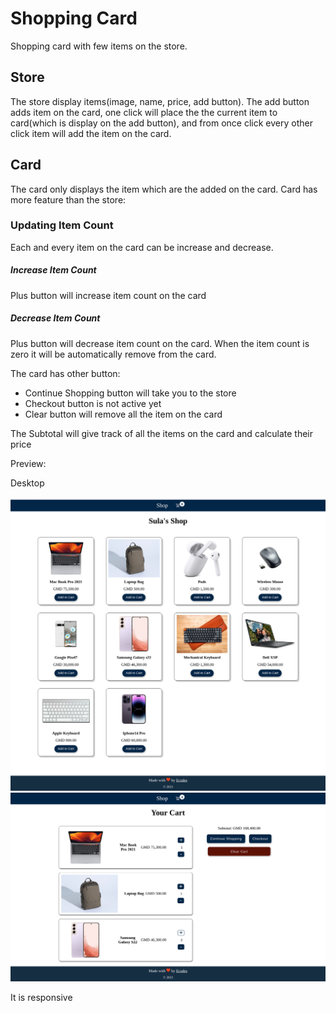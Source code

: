 # Shopping Card

Shopping card with few items on the store.

## Store

The store display items(image, name, price, add button). The add button adds item on the card, one click will place the the current item to card(which is display on the add button), and from once click every other click item will add the item on the card.

## Card

The card only displays the item which are the added on the card. Card has more feature than the store:

### Updating Item Count

Each and every item on the card can be increase and decrease.

##### Increase Item Count

Plus button will increase item count on the card 

##### Decrease Item Count

Plus button will decrease item count on the card. When the item count is zero it will be automatically remove from the card.

The card has other button:

* Continue Shopping button will take you to the store
* Checkout button is not active yet
* Clear button will remove all the item on the card

The Subtotal will give track of all the items on the card and calculate their price



Preview:

Desktop

<img src="./src/assets/showcase/desktop-store.png" />



<img src="./src/assets/showcase/desktop-card.png" />



It is responsive
